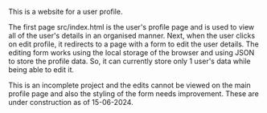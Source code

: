 This is a website for a user profile.

The first page src/index.html is the user's profile page and is used to view all of the user's details in an organised manner. 
Next, when the user clicks on edit profile, it redirects to a page with a form to edit the user details.
The editing form works using the local storage of the browser and using JSON to store the profile data. So, it can currently store only 1 user's data while being able to edit it.

This is an incomplete project and the edits cannot be viewed on the main profile page and also the styling of the form needs improvement. These are under construction as of 15-06-2024.

